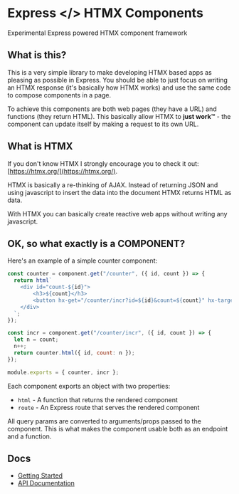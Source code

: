 # Express </> HTMX Components

Experimental Express powered HTMX component framework

## What is this?

This is a very simple library to make developing HTMX based apps as pleasing as
possible in Express. You should be able to just focus on writing an HTMX
response (it's basically how HTMX works) and use the same code to compose
components in a page.

To achieve this components are both web pages (they have a URL) and functions
(they return HTML). This basically allow HTMX to **just work™** - the component
can update itself by making a request to its own URL.

## What is HTMX

If you don't know HTMX I strongly encourage you to check it out:
[https://htmx.org/](https://htmx.org/).

HTMX is basically a re-thinking of AJAX. Instead of returning JSON and using
javascript to insert the data into the document HTMX returns HTML as data.

With HTMX you can basically create reactive web apps without writing any
javascript.

## OK, so what exactly is a COMPONENT?

Here's an example of a simple counter component:

```js
const counter = component.get("/counter", ({ id, count }) => {
  return html`
    <div id="count-${id}">
        <h3>${count}</h3>
        <button hx-get="/counter/incr?id=${id}&count=${count}" hx-target="#count-${id}" hx-swap="outerHTML">+1</button>
    </div>
  `;
});

const incr = component.get("/counter/incr", ({ id, count }) => {
  let n = count;
  n++;
  return counter.html({ id, count: n });
});

module.exports = { counter, incr };
```

Each component exports an object with two properties:

- `html` - A function that returns the rendered component
- `route` - An Express route that serves the rendered component

All query params are converted to arguments/props passed to the
component. This is what makes the component usable both as an endpoint
and a function.

## Docs

- [Getting Started](./docs/getting-started.md)
- [API Documentation](./docs/api.md)
